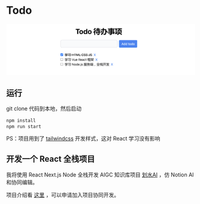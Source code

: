 # Todo

![](./cover.png)

## 运行

git clone 代码到本地，然后启动

```
npm install
npm run start
```

PS：项目用到了 [tailwindcss](https://tailwindcss.com/) 开发样式，这对 React 学习没有影响

## 开发一个 React 全栈项目

我将使用 React Next.js Node 全栈开发 AIGC 知识库项目 [划水AI](https://huashuiai.com/) ，仿 Notion AI 和协同编辑。

项目介绍看 [这里](https://juejin.cn/post/7338797433899221043) ，可以申请加入项目协同开发。
